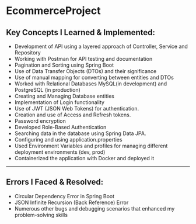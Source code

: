 ﻿# EcommerceProject

## Key Concepts I Learned & Implemented:

- Development of API using a layered approach of Controller, Service and Repository
- Working with Postman for API testing and documentation
- Pagination and Sorting using Spring Boot
- Use of Data Transfer Objects (DTOs) and their significance
- Use of manual mapping for converting between entities and DTOs
- Worked with Relational Databases MySQL(in development) and PostgreSQL (in production)
- Creating and Managing Database entities
- Implementation of Login functionality
- Use of JWT (JSON Web Tokens) for authentication.
- Creation and use of Access and Refresh tokens.
- Password encryption
- Developed Role-Based Authentication
- Searching data in the database using Spring Data JPA.
- Configuring and using application.properties
- Used Environment Variables and profiles for managing different deployment environments (dev, prod)
- Containerized the application with Docker and deployed it
---------------------------------------------
## Errors I Faced & Resolved:

- Circular Dependency Error in Spring Boot
- JSON Infinite Recursion (Back Reference) Error
- Numerous other bugs and debugging scenarios that enhanced my problem-solving skills
